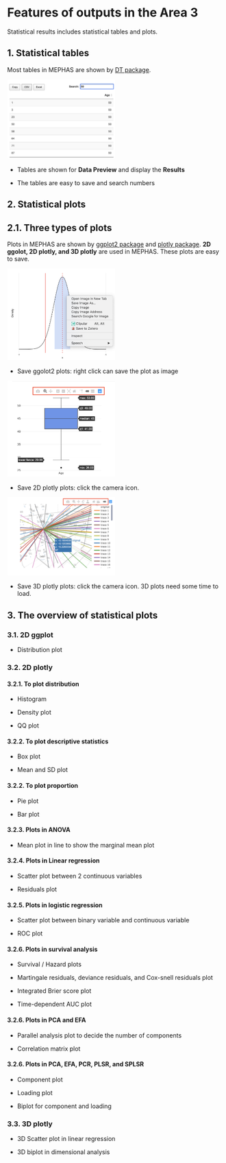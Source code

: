# Features of outputs in the Area 3

Statistical results includes statistical tables and plots.

## 1. Statistical tables

Most tables in MEPHAS are shown by [DT package](https://rstudio.github.io/DT/).

<img src="/images/table.png" width="50%">

- Tables are shown for **Data Preview** and display the **Results**

- The tables are easy to save and search numbers

## 2. Statistical plots

## 2.1. Three types of plots

Plots in MEPHAS are shown by [ggplot2 package](https://cran.r-project.org/web/packages/ggplot2/index.html) and [plotly package](https://plot.ly/ggplot2/). **2D ggolot, 2D plotly, and 3D plotly** are used in MEPHAS. These plots are easy to save.

<img src="/images/plot1.png" width="50%">

- Save ggolot2 plots: right click can save the plot as image

<img src="/images/plot2.png" width="50%">

- Save 2D plotly plots: click the camera icon.

<img src="/images/plot3.png" width="50%">

- Save 3D plotly plots: click the camera icon. 3D plots need some time to load.

## 3. The overview of statistical plots

### 3.1. 2D ggplot

- Distribution plot

### 3.2. 2D plotly 

#### 3.2.1. To plot distribution 

- Histogram 

- Density plot

- QQ plot

#### 3.2.2. To plot descriptive statistics 

- Box plot

- Mean and SD plot

#### 3.2.2. To plot proportion

- Pie plot

- Bar plot


#### 3.2.3. Plots in ANOVA

- Mean plot in line to show the marginal mean plot


#### 3.2.4. Plots in Linear regression

- Scatter plot between 2 continuous variables

- Residuals plot 

#### 3.2.5. Plots in logistic regression

- Scatter plot between binary variable and continuous variable

- ROC plot 

#### 3.2.6. Plots in survival analysis

- Survival / Hazard plots

- Martingale residuals, deviance residuals, and Cox-snell residuals plot

- Integrated Brier score plot

- Time-dependent AUC plot

#### 3.2.6. Plots in PCA and EFA

- Parallel analysis plot to decide the number of components

- Correlation matrix plot

#### 3.2.6. Plots in PCA, EFA, PCR, PLSR, and SPLSR

- Component plot

- Loading plot

- Biplot for component and loading


### 3.3. 3D plotly 

- 3D Scatter plot in linear regression

- 3D biplot in dimensional analysis